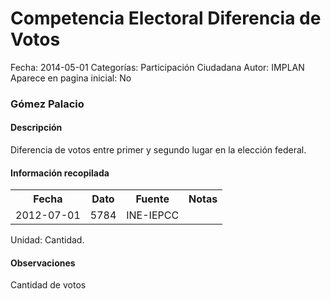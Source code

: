Competencia Electoral Diferencia de Votos
=====

Fecha: 2014-05-01
Categorías: Participación Ciudadana
Autor: IMPLAN
Aparece en pagina inicial: No

### Gómez Palacio

#### Descripción

Diferencia de votos entre primer y segundo lugar en la elección federal.

#### Información recopilada

<table class="table table-hover table-bordered">
  <tr><th>Fecha</th><th>Dato</th><th>Fuente</th><th>Notas</th></tr>
  <tr><td>2012-07-01</td><td>5784</td><td>INE-IEPCC</td><td></td></tr>
</table>

Unidad: Cantidad.

#### Observaciones

Cantidad de votos
